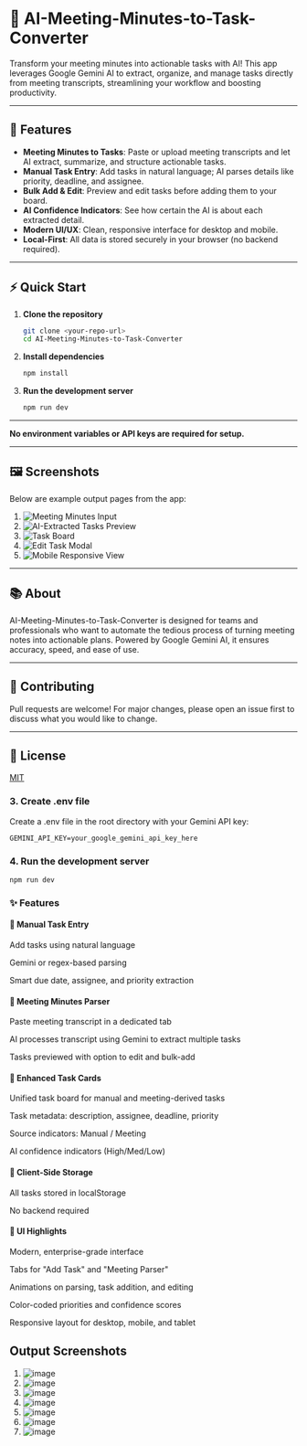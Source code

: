 # 📝 AI-Meeting-Minutes-to-Task-Converter

Transform your meeting minutes into actionable tasks with AI! This app leverages Google Gemini AI to extract, organize, and manage tasks directly from meeting transcripts, streamlining your workflow and boosting productivity.

---

## 🚀 Features

- **Meeting Minutes to Tasks**: Paste or upload meeting transcripts and let AI extract, summarize, and structure actionable tasks.
- **Manual Task Entry**: Add tasks in natural language; AI parses details like priority, deadline, and assignee.
- **Bulk Add & Edit**: Preview and edit tasks before adding them to your board.
- **AI Confidence Indicators**: See how certain the AI is about each extracted detail.
- **Modern UI/UX**: Clean, responsive interface for desktop and mobile.
- **Local-First**: All data is stored securely in your browser (no backend required).

---

## ⚡ Quick Start

1. **Clone the repository**
    ```bash
    git clone <your-repo-url>
    cd AI-Meeting-Minutes-to-Task-Converter
    ```
2. **Install dependencies**
    ```bash
    npm install
    ```
3. **Run the development server**
    ```bash
    npm run dev
    ```

---

**No environment variables or API keys are required for setup.**

---

## 🖼️ Screenshots

Below are example output pages from the app:

1. ![Meeting Minutes Input](https://github.com/user-attachments/assets/2572002a-adc9-45e8-9552-8ac468428b0f)
2. ![AI-Extracted Tasks Preview](https://github.com/user-attachments/assets/ce203bfe-7d2d-4161-bd73-93b868284b98)
3. ![Task Board](https://github.com/user-attachments/assets/2c962574-7111-496f-a799-58792721e291)
4. ![Edit Task Modal](https://github.com/user-attachments/assets/7ebc9a62-982d-4771-aaca-e14f350c5558)
5. ![Mobile Responsive View](https://github.com/user-attachments/assets/473a7093-bf33-48d2-b100-15065af5440e)

---

## 📚 About

AI-Meeting-Minutes-to-Task-Converter is designed for teams and professionals who want to automate the tedious process of turning meeting notes into actionable plans. Powered by Google Gemini AI, it ensures accuracy, speed, and ease of use.

---

## 🤝 Contributing

Pull requests are welcome! For major changes, please open an issue first to discuss what you would like to change.

---

## 📄 License

[MIT](LICENSE)

### 3. Create .env file
Create a .env file in the root directory with your Gemini API key:
```
GEMINI_API_KEY=your_google_gemini_api_key_here
```
### 4. Run the development server
```
npm run dev

```

### ✨ Features
#### 🔹 Manual Task Entry
Add tasks using natural language

Gemini or regex-based parsing

Smart due date, assignee, and priority extraction

#### 🔹 Meeting Minutes Parser
Paste meeting transcript in a dedicated tab

AI processes transcript using Gemini to extract multiple tasks

Tasks previewed with option to edit and bulk-add

#### 🔹 Enhanced Task Cards
Unified task board for manual and meeting-derived tasks

Task metadata: description, assignee, deadline, priority

Source indicators: Manual / Meeting

AI confidence indicators (High/Med/Low)

#### 🔹 Client-Side Storage
All tasks stored in localStorage

No backend required

#### 🎨 UI Highlights
Modern, enterprise-grade interface

Tabs for "Add Task" and "Meeting Parser"

Animations on parsing, task addition, and editing

Color-coded priorities and confidence scores

Responsive layout for desktop, mobile, and tablet

## Output Screenshots

1. ![image](https://github.com/user-attachments/assets/2572002a-adc9-45e8-9552-8ac468428b0f)
2. ![image](https://github.com/user-attachments/assets/ce203bfe-7d2d-4161-bd73-93b868284b98)
3. ![image](https://github.com/user-attachments/assets/2c962574-7111-496f-a799-58792721e291)
4. ![image](https://github.com/user-attachments/assets/7ebc9a62-982d-4771-aaca-e14f350c5558)
5. ![image](https://github.com/user-attachments/assets/473a7093-bf33-48d2-b100-15065af5440e)
6. ![image](https://github.com/user-attachments/assets/6fadb494-f61b-40aa-85e2-c4202f28f34e)
7. ![image](https://github.com/user-attachments/assets/06561eea-4dd6-41ce-af6c-50cd811a9d9a)







